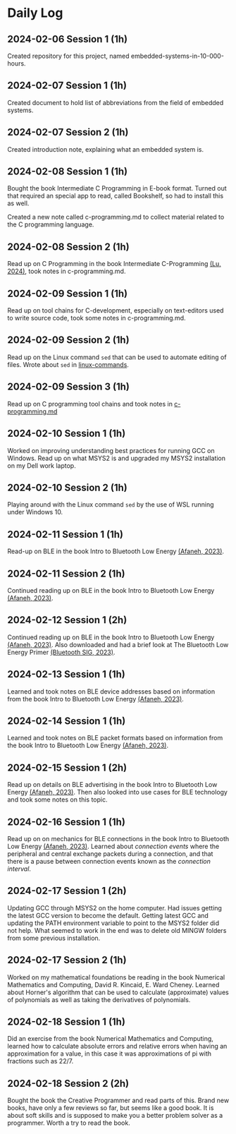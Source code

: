 # Daily Log

## 2024-02-06 Session 1 (1h)

Created repository for this project, named embedded-systems-in-10-000-hours.

## 2024-02-07 Session 1 (1h)

Created document to hold list of abbreviations from the field of embedded systems.

## 2024-02-07 Session 2 (1h)

Created introduction note, explaining what an embedded system is.

## 2024-02-08 Session 1 (1h)

Bought the book Intermediate C Programming in E-book format. Turned out that required an special app to read, called Bookshelf, so had to install this as well.

Created a new note called c-programming.md to collect material related to the C programming language.

## 2024-02-08 Session 2 (1h)

Read up on C Programming in the book Intermediate C-Programming [(Lu, 2024)](references.md/#lu-2024), took notes in c-programming.md.

## 2024-02-09 Session 1 (1h)

Read up on tool chains for C-development, especially on text-editors used to write source code, took some notes in c-programming.md.

## 2024-02-09 Session 2 (1h)

Read up on the Linux command `sed` that can be used to automate editing of files. Wrote about `sed` in [linux-commands](linux-commands.md).

## 2024-02-09 Session 3 (1h)

Read up on C programming tool chains and took notes in [c-programming.md](c-programming.md#tool-chains.)

## 2024-02-10 Session 1 (1h)

Worked on improving understanding best practices for running GCC on Windows. Read up on what MSYS2 is and upgraded my MSYS2 installation on my Dell work laptop.

## 2024-02-10 Session 2 (1h)

Playing around with the Linux command `sed` by the use of WSL running under Windows 10.

## 2024-02-11 Session 1 (1h)

Read-up on BLE in the book Intro to Bluetooth Low Energy [(Afaneh, 2023)](references.md#afaneh-2023).

## 2024-02-11 Session 2 (1h)

Continued reading up on BLE in the book Intro to Bluetooth Low Energy [(Afaneh, 2023)](references.md#afaneh-2023).

## 2024-02-12 Session 1 (2h)

Continued reading up on BLE in the book Intro to Bluetooth Low Energy [(Afaneh, 2023)](references.md#afaneh-2023). Also downloaded and had a brief look at The Bluetooth Low Energy Primer [(Bluetooth SIG, 2023)](references.md#bluetooth-sig-2023).

## 2024-02-13 Session 1 (1h)

Learned and took notes on BLE device addresses based on information from the book Intro to Bluetooth Low Energy [(Afaneh, 2023)](references.md#afaneh-2023).

## 2024-02-14 Session 1 (1h)

Learned and took notes on BLE packet formats based on information from the book Intro to Bluetooth Low Energy [(Afaneh, 2023)](references.md#afaneh-2023).

## 2024-02-15 Session 1 (2h)

Read up on details on BLE advertising in the book Intro to Bluetooth Low Energy [(Afaneh, 2023)](references.md#afaneh-2023). Then also looked into use cases for BLE technology and took some notes on this topic.

## 2024-02-16 Session 1 (1h)

Read up on on mechanics for BLE connections in the book Intro to Bluetooth Low Energy [(Afaneh, 2023)](references.md#afaneh-2023). Learned about *connection events* where the peripheral and central exchange packets during a connection, and that there is a pause between connection events known as the *connection interval*.

## 2024-02-17 Session 1 (2h)

Updating GCC through MSYS2 on the home computer. Had issues getting the latest GCC version to become the default. Getting latest GCC and updating the PATH environment variable to point to the MSYS2 folder did not help. What seemed to work in the end was to delete old MINGW folders from some previous installation.

## 2024-02-17 Session 2 (1h)

Worked on my mathematical foundations be reading in the book Numerical Mathematics and Computing, David R. Kincaid, E. Ward Cheney. Learned about Horner's algorithm that can be used to calculate (approximate) values of polynomials as well as taking the derivatives of polynomials.

## 2024-02-18 Session 1 (1h)

Did an exercise from the book Numerical Mathematics and Computing, learned how to calculate absolute errors and relative errors when having an approximation for a value, in this case it was approximations of pi with fractions such as 22/7.

## 2024-02-18 Session 2 (2h)

Bought the book the Creative Programmer and read parts of this. Brand new books, have only a few reviews so far, but seems like a good book. It is about soft skills and is supposed to make you a better problem solver as a programmer. Worth a try to read the book.
